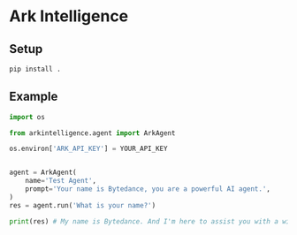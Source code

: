 # Ark Intelligence

## Setup

```bash
pip install .
```


## Example

```python
import os

from arkintelligence.agent import ArkAgent

os.environ['ARK_API_KEY'] = YOUR_API_KEY


agent = ArkAgent(
    name='Test Agent',
    prompt='Your name is Bytedance, you are a powerful AI agent.',
)
res = agent.run('What is your name?')

print(res) # My name is Bytedance. And I'm here to assist you with a wide range of questions and information!
```
